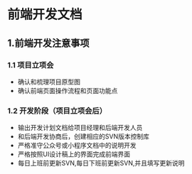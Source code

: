 # 前端开发文档

## 1.前端开发注意事项
### 1.1 项目立项会
- 确认和梳理项目原型图
- 确认前端页面操作流程和页面功能点
### 1.2 开发阶段（项目立项会后）
- 输出开发计划文档给项目经理和后端开发人员
- 和后端开发协商后，创建相应的SVN版本控制库
- 严格准守公众号或小程序文档中的说明开发
- 严格按照UI设计稿上的界面完成前端界面
- 每日上班前更新SVN,每日下班前更新SVN,并且填写更新说明